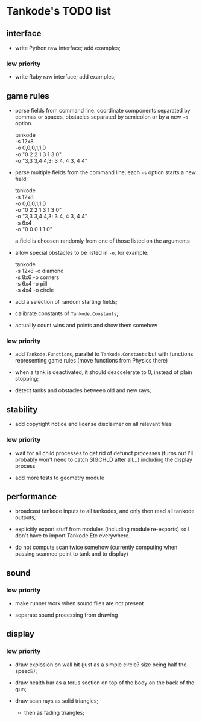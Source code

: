 Tankode's TODO list
===================


interface
---------

* write Python raw interface; add examples;

### low priority

* write Ruby raw interface; add examples;


game rules
----------

* parse fields from command line.  coordinate components separated by commas or
  spaces, obstacles separated by semicolon or by a new `-o` option.

	tankode \
	  -s 12x8 \
	  -o 0,0,0,1,1,0 \
	  -o "0 2 2 1 3 1 3 0" \
	  -o "3,3 3,4 4,3;  3 4, 4 3, 4 4"

* parse multiple fields from the command line, each `-s` option starts a new
  field:

	tankode \
	  -s 12x8 \
	  -o 0,0,0,1,1,0 \
	  -o "0 2 2 1 3 1 3 0" \
	  -o "3,3 3,4 4,3;  3 4, 4 3, 4 4" \
	  -s 6x4 \
	  -o "0 0  0 1  1 0"

  a field is choosen randomly from one of those listed on the arguments

* allow special obstacles to be listed in `-o`, for example:

    tankode \
	  -s 12x8 -o diamond \
	  -s  8x6 -o corners \
	  -s  6x4 -o pill \
	  -s  4x4 -o circle

* add a selection of random starting fields;

* calibrate constants of `Tankode.Constants`;

* actuallly count wins and points and show them somehow

### low priority

* add `Tankode.Functions`, parallel to `Tankode.Constants` but with functions
  representing game rules (move functions from Physics there)

* when a tank is deactivated, it should deaccelerate to 0, instead of plain
  stopping;

* detect tanks and obstacles between old and new rays;


stability
---------

* add copyright notice and license disclaimer on all relevant files

### low priority

* wait for all child processes to get rid of defunct processes
  (turns out I'll probably won't need to catch SIGCHLD after all...)
  including the display process

* add more tests to geometry module


performance
-----------

* broadcast tankode inputs to all tankodes, and only then read all tankode outputs;

* explicitly export stuff from modules (including module re-exports)
  so I don't have to import Tankode.Etc everywhere.

* do not compute scan twice somehow (currently computing when passing scanned
  point to tank and to display)


sound
-----

### low priority

* make runner work when sound files are not present

* separate sound processing from drawing


display
-------

### low priority

* draw explosion on wall hit
  (just as a simple circle?  size being half the speed?);

* draw health bar as a torus section on top of the body on the back of the gun;

* draw scan rays as solid triangles;
	- then as fading triangles;
